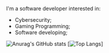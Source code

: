 I'm a software developer interested in:

- Cybersecurity;
- Gaming Programming;
- Software developing;

![Anurag's GitHub stats](https://github-readme-stats.vercel.app/api?username=farcuen&show_icons=true&theme=radical)
[![Top Langs](https://github-readme-stats.vercel.app/api/top-langs/?username=farcuen&layout=compact)]
